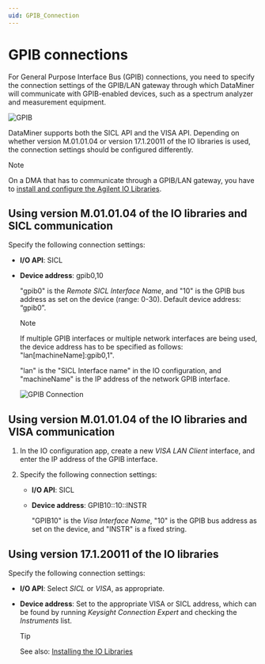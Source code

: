 ```yaml
---
uid: GPIB_Connection
---
```


# GPIB connections

For General Purpose Interface Bus (GPIB) connections, you need to specify the connection settings of the GPIB/LAN gateway through which DataMiner will communicate with GPIB-enabled devices, such as a spectrum analyzer and measurement equipment.

![GPIB](~/dataminer/images/GPIB.svg)

DataMiner supports both the SICL API and the VISA API. Depending on whether version M.01.01.04 or version 17.1.20011 of the IO libraries is used, the connection settings should be configured differently.

> [!NOTE]
> On a DMA that has to communicate through a GPIB/LAN gateway, you have to [install and configure the Agilent IO Libraries](xref:Installing_the_Keysight_Agilent_IO_Libraries#installing-the-keysightagilent-io-libraries).

## Using version M.01.01.04 of the IO libraries and SICL communication

Specify the following connection settings:

- **I/O API**: SICL

- **Device address**: gpib0,10

  "gpib0" is the *Remote SICL Interface Name*, and "10" is the GPIB bus address as set on the device (range: 0-30). Default device address: “gpib0”.

  > [!NOTE]
  > If multiple GPIB interfaces or multiple network interfaces are being used, the device address has to be specified as follows: "lan\[machineName\]:gpib0,1".
  >
  > "lan" is the "SICL Interface name" in the IO configuration, and "machineName" is the IP address of the network GPIB interface.

  ![GPIB Connection](~/dataminer/images/GPIB_Connection.png)

## Using version M.01.01.04 of the IO libraries and VISA communication

1. In the IO configuration app, create a new *VISA LAN Client* interface, and enter the IP address of the GPIB interface.

1. Specify the following connection settings:

   - **I/O API**: SICL

   - **Device address**: GPIB10::10::INSTR

     "GPIB10" is the *Visa Interface Name*, "10" is the GPIB bus address as set on the device, and "INSTR" is a fixed string.

## Using version 17.1.20011 of the IO libraries

Specify the following connection settings:

- **I/O API**: Select *SICL* or *VISA*, as appropriate.

- **Device address**: Set to the appropriate VISA or SICL address, which can be found by running *Keysight Connection Expert* and checking the *Instruments* list.

  > [!TIP]
  > See also: [Installing the IO Libraries](xref:Installing_the_Keysight_Agilent_IO_Libraries#installing-the-io-libraries)
